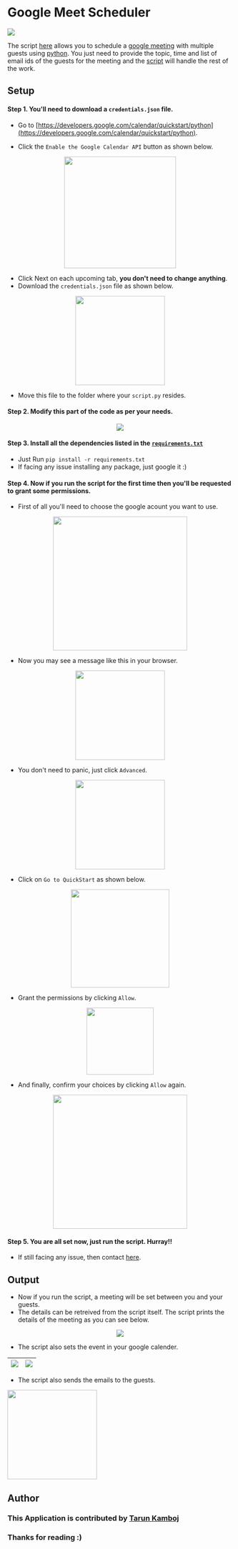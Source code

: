 # Google Meet Scheduler

![](http://ForTheBadge.com/images/badges/made-with-python.svg)

The script [here](script.py) allows you to schedule a [google meeting](https://meet.google.com/) with multiple guests using [python](https://www.python.org/). You just need to provide the topic, time and list of email ids of the guests for the meeting and the [script](script.py) will handle the rest of the work.

## Setup

#### Step 1. You'll need to download a `credentials.json` file.

- Go to [https://developers.google.com/calendar/quickstart/python](https://developers.google.com/calendar/quickstart/python).

- Click the `Enable the Google Calendar API` button as shown below.
<p align="center"><img height="250px" src="images/3.png"></p>

- Click Next on each upcoming tab, **you don't need to change anything**.
- Download the `credentials.json` file as shown below.
<p align="center"><img height="200px" src="images/4.PNG"></p>

- Move this file to the folder where your `script.py` resides.

#### Step 2. Modify this part of the code as per your needs.
<p align="center"><img src="images/2.PNG"></p>

#### Step 3. Install all the dependencies listed in the [`requirements.txt`](requirements.txt)
- Just Run `pip install -r requirements.txt`
- If facing any issue installing any package, just google it :)

#### Step 4. Now if you run the script for the first time then you'll be requested to grant some permissions.
- First of all you'll need to choose the google acount you want to use.
<p align="center"><img height="300px" src="images/5.PNG"></p>

- Now you may see a message like this in your browser.
<p align="center"><img height="200px" src="images/6.PNG"></p>

- You don't need to panic, just click `Advanced`.
<p align="center"><img height="200px" src="images/10.png"></p>

- Click on `Go to QuickStart` as shown below.
<p align="center"><img height="220px" src="images/7.PNG"></p>

- Grant the permissions by clicking `Allow`.
<p align="center"><img height="150px" src="images/8.PNG"></p>

- And finally, confirm your choices by clicking `Allow` again.
<p align="center"><img height="300px" src="images/9.PNG"></p>

#### Step 5. You are all set now, just run the script. Hurray!!
- If still facing any issue, then contact [here](https://github.com/Tarun-Kamboj).

## Output

- Now if you run the script, a meeting will be set between you and your guests.
- The details can be retreived from the script itself. The script prints the details of the meeting as you can see below.
<p align="center"><img src="images/1.PNG"></p>

- The script also sets the event in your google calender.

| <img src="images/11.jpg"> | <img src="images/12.jpg"> |
|--|--|

- The script also sends the emails to the guests.
<img height="200px" src="images/13.jpg">

## Author
### This Application is contributed by [Tarun Kamboj](https://github.com/Tarun-Kamboj)
### Thanks for reading :)
